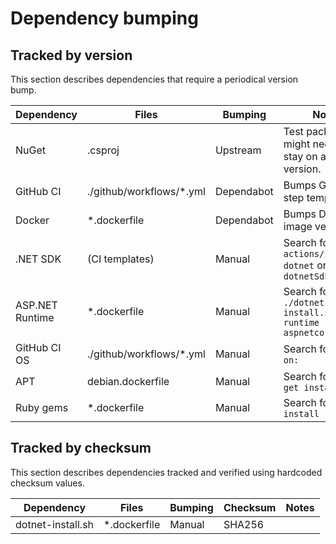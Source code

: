 # Dependency bumping

## Tracked by version

This section describes dependencies that require a periodical version bump.

| Dependency | Files | Bumping | Notes |
|-|-|-|-|
| NuGet | .csproj | Upstream | Test packages might need to stay on a certain version. |
| GitHub CI | ./github/workflows/*.yml | Dependabot | Bumps GitHub step templates |
| Docker | *.dockerfile | Dependabot | Bumps Docker image versions |
| .NET SDK | (CI templates) | Manual | Search for `actions/setup-dotnet` or `dotnetSdkVersion:` |
| ASP.NET Runtime | *.dockerfile | Manual | Search for ```./dotnet-install.sh --runtime aspnetcore``` |
| GitHub CI OS | ./github/workflows/*.yml | Manual | Search for `runs-on:` |
| APT | debian.dockerfile | Manual | Search for ```apt-get install``` |
| Ruby gems | *.dockerfile | Manual | Search for ```gem install``` |

## Tracked by checksum

This section describes dependencies tracked and verified using hardcoded checksum values.

| Dependency | Files | Bumping | Checksum | Notes |
|-|-|-|-|-|
| dotnet-install.sh | *.dockerfile | Manual | SHA256 | |


